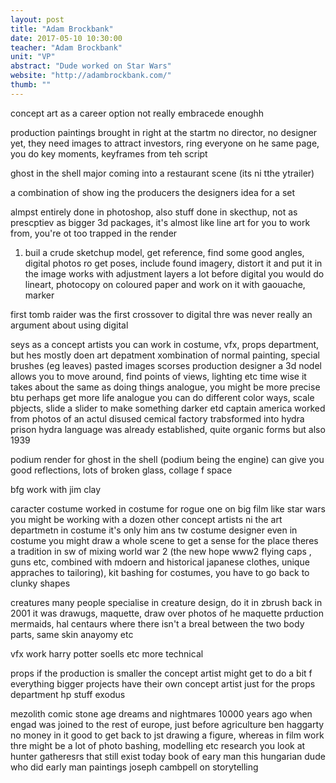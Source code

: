 ```yaml
---
layout: post
title: "Adam Brockbank"
date: 2017-05-10 10:30:00
teacher: "Adam Brockbank"
unit: "VP"
abstract: "Dude worked on Star Wars"
website: "http://adambrockbank.com/"
thumb: ""
---
```


concept art as a career option not really embracede enoughh

production paintings
brought in right at the startm no director, no designer yet, they need images to attract investors, ring everyone on he same page, you do key moments, keyframes from teh script

ghost in the shell
major coming into a restaurant scene (its ni tthe ytrailer)

a combination of show ing the producers the designers idea for a set

almpst entirely done in photoshop, also stuff done in skecthup, not as prescptiev as bigger 3d packages, it's almost like line art for you to work from, you're ot too trapped in the render

1. buil a crude sketchup model, get reference, find some good angles, digital photos ro get poses, include found imagery, distort it and put it in the image
   works with adjustment layers a lot
   before digital you would do lineart, photocopy on coloured paper and work on it with gaouache, marker

first tomb raider was the first crossover to digital
thre was never really an argument about using digital

seys
as a concept artists you can work in costume, vfx, props department, but hes mostly doen art depatment
xombination of normal painting, special brushes (eg leaves) pasted images
scorses production designer
a 3d nodel allows you to move around, find points of views, lighting etc
time wise it takes about the same as doing things analogue, you might be more precise btu perhaps get more life analogue
you can do different color ways, scale pbjects, slide a slider to make something darker etd
captain america
worked from photos of an actul disused cemical factory
trabsformed into hydra prison
hydra language was already established, quite organic forms but also 1939

podium render for ghost in the shell (podium being the engine)
can give you good reflections, lots of broken glass, collage f space

bfg
work with jim clay

caracter costume
worked in costume for rogue one
on big film like star wars you might be working with a dozen other concept artists ni the art departmetn
in costume it's only him ans tw costume designer
even in costume you might draw a whole scene to get a sense for the place
theres a tradition in sw of mixing world war 2 (the new hope www2 flying caps , guns etc, combined with mdoern and historical japanese clothes, unique appraches to tailoring), kit bashing for costumes, you have to go back to clunky shapes

creatures
many people specialise in creature design, do it in zbrush
back in 2001 it was drawugs, maquette, draw over photos of he maquette prduction
mermaids, hal centaurs where there isn't a breal between the two body parts, same skin anayomy etc

vfx work
harry potter soells etc
more technical

props
if the production is smaller the concept artist might get to do a bit f everything
bigger projects have their own concept artist just for the props department
hp stuff
exodus

mezolith comic
stone age dreams and nightmares
10000 years ago when engad was joined to the rest of europe, just before agriculture
ben haggarty
no money in it
good to get back to jst drawing a figure, whereas in film work thre might be a lot of photo bashing, modelling etc
research you look at hunter gatheresrs that still exist today
book of eary man
this hungarian dude who did early man paintings
joseph cambpell on storytelling
